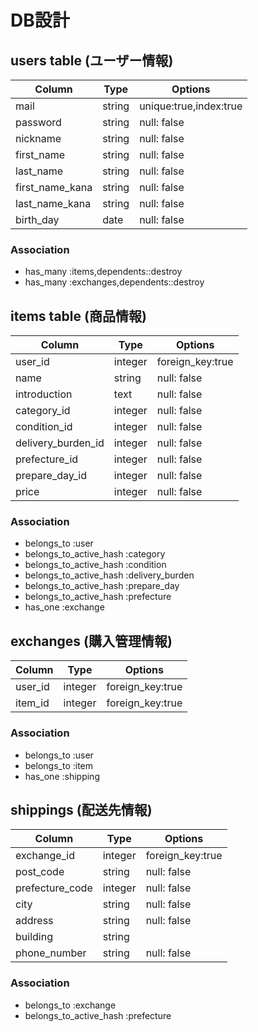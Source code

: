 # DB設計

## users table (ユーザー情報)

|     Column      |  Type  |   Options             |
|-----------------|--------|-----------------------|
| mail            | string | unique:true,index:true|
| password        | string | null: false           |
| nickname        | string | null: false           |
| first_name      | string | null: false           |
| last_name       | string | null: false           |
| first_name_kana | string | null: false           |
| last_name_kana  | string | null: false           |
| birth_day       | date   | null: false           |

### Association

- has_many :items,dependents::destroy
- has_many :exchanges,dependents::destroy


## items table (商品情報)

|    Column               | Type      | Options                      |
|-------------------------|-----------|------------------------------|
| user_id                 | integer   | foreign_key:true             |
| name                    | string    | null: false                  |
| introduction            | text      | null: false                  |
| category_id             | integer   | null: false                  |
| condition_id            | integer   | null: false                  |
| delivery_burden_id      | integer   | null: false                  |
| prefecture_id           | integer   | null: false                  |
| prepare_day_id          | integer   | null: false                  |
| price                   | integer   | null: false                  |

### Association

- belongs_to :user
- belongs_to_active_hash :category
- belongs_to_active_hash :condition
- belongs_to_active_hash :delivery_burden
- belongs_to_active_hash :prepare_day
- belongs_to_active_hash :prefecture
- has_one :exchange

## exchanges (購入管理情報)

|    Column        | Type      | Options                      |
|------------------|-----------|------------------------------|
| user_id          | integer   | foreign_key:true             |
| item_id          | integer   | foreign_key:true             |


### Association

- belongs_to :user
- belongs_to :item
- has_one :shipping

## shippings (配送先情報)

|    Column        | Type      | Options                      |
|------------------|-----------|------------------------------|
| exchange_id      | integer   | foreign_key:true             |
| post_code        | string    | null: false                  |
| prefecture_code  | integer   | null: false                  |
| city             | string    | null: false                  | 
| address          | string    | null: false                  |
| building         | string    |                              |
| phone_number     | string    | null: false                  |
### Association 

- belongs_to :exchange
- belongs_to_active_hash :prefecture  